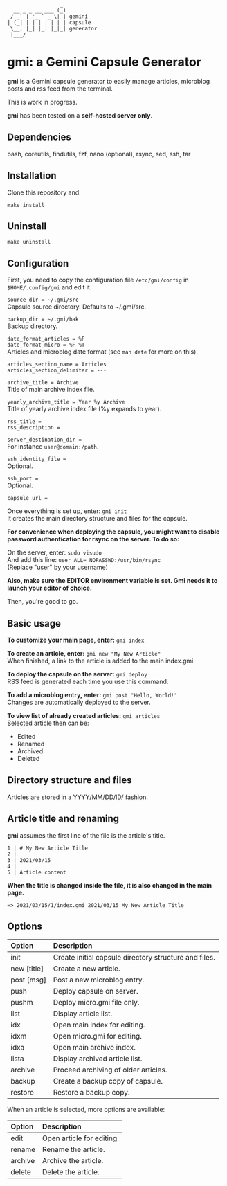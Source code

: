 ```
                 _
  __ _ _ __ ___ (_)
 / _` | '_ ` _ \| | gemini
| (_| | | | | | | | capsule
 \__, |_| |_| |_|_| generator
 |___/
```

# gmi: a Gemini Capsule Generator

**gmi** is a Gemini capsule generator to easily manage articles, microblog posts and rss feed from the terminal.

This is work in progress.

**gmi** has been tested on a **self-hosted server only**.

## Dependencies

bash, coreutils, findutils, fzf, nano (optional), rsync, sed, ssh, tar

## Installation

Clone this repository and:

`make install`

## Uninstall

`make uninstall`

## Configuration

First, you need to copy the configuration file `/etc/gmi/config` in `$HOME/.config/gmi` and edit it.

`source_dir = ~/.gmi/src`  
Capsule source directory. Defaults to ~/.gmi/src.

`backup_dir = ~/.gmi/bak`  
Backup directory.

`date_format_articles = %F`  
`date_format_micro = %F %T`  
Articles and microblog date format (see `man date` for more on this).

`articles_section_name = Articles`  
`articles_section_delimiter = ---`  

`archive_title = Archive`  
Title of main archive index file.

`yearly_archive_title = Year %y Archive`  
Title of yearly archive index file (%y expands to year).

`rss_title =`  
`rss_description =`

`server_destination_dir =`  
For instance `user@domain:/path`.

`ssh_identity_file =`  
Optional.

`ssh_port =`  
Optional.

`capsule_url =`

Once everything is set up, enter: `gmi init`  
It creates the main directory structure and files for the capsule.

**For convenience when deploying the capsule, you might want to disable password authentication for rsync on the server. To do so:**

On the server, enter: `sudo visudo`  
And add this line: `user ALL= NOPASSWD:/usr/bin/rsync`  
(Replace "user" by your username)

**Also, make sure the EDITOR environment variable is set. Gmi needs it to launch your editor of choice.**

Then, you're good to go.

## Basic usage

**To customize your main page, enter:** `gmi index`

**To create an article, enter:** `gmi new "My New Article"`  
When finished, a link to the article is added to the main index.gmi.

**To deploy the capsule on the server:** `gmi deploy`  
RSS feed is generated each time you use this command.

**To add a microblog entry, enter:** `gmi post "Hello, World!"`  
Changes are automatically deployed to the server.

**To view list of already created articles:** `gmi articles`  
Selected article then can be:

* Edited
* Renamed
* Archived
* Deleted

## Directory structure and files

Articles are stored in a YYYY/MM/DD/ID/ fashion.

## Article title and renaming

**gmi** assumes the first line of the file is the article's title.

```
1 | # My New Article Title
2 |
3 | 2021/03/15
4 |
5 | Article content
```

**When the title is changed inside the file, it is also changed in the main page.**

```
=> 2021/03/15/1/index.gmi 2021/03/15 My New Article Title
```

## Options

| Option | Description |
|:-------|:------------|
| init    | Create initial capsule directory structure and files. |
| new [title] | Create a new article. |
| post [msg]  | Post a new microblog entry. |
| push | Deploy capsule on server. |
| pushm | Deploy micro.gmi file only. |
| list | Display article list. |
| idx | Open main index for editing. |
| idxm | Open micro.gmi for editing. |
| idxa | Open main archive index. |
| lista | Display archived article list. |
| archive | Proceed archiving of older articles. |
| backup | Create a backup copy of capsule. |
| restore | Restore a backup copy. |

When an article is selected, more options are available:

| Option | Description |
|:-------|:------------|
| edit    | Open article for editing. |
| rename  | Rename the article. |
| archive | Archive the article. |
| delete  | Delete the article. |

